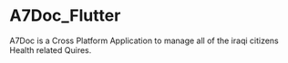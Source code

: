 # A7Doc_Flutter
A7Doc is a Cross Platform Application to manage all of the iraqi citizens Health related Quires.
